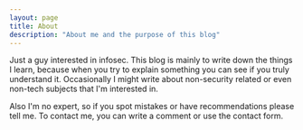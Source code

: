```yaml
---
layout: page
title: About
description: "About me and the purpose of this blog"
---
```

Just a guy interested in infosec. This blog is mainly to write down the things I learn, because when you try to explain something you can see if you truly understand it. Occasionally I might write about non-security related or even non-tech subjects that I'm interested in.

Also I'm no expert, so if you spot mistakes or have recommendations please tell me. To contact me, you can write a comment or use the contact form.
